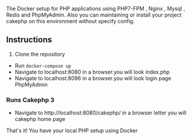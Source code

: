 The Docker setup for PHP applications using PHP7-FPM , Nginx , Mysql , Redis and PhpMyAdmin.
Also you can maintaining or install your project cakephp on this environment without specify config.

## Instructions
1. Clone the repository
* Run `docker-compose up`
* Navigate to localhost:8080 in a browser.you will look index.php
* Navigate to localhost:8096 in a browser.you will look login page PhpMyAdmin

### Runs Cakephp 3
* Navigate to http://localhost:8080/cakephp/ in a browser letter you will cakephp home page 

That's it! You have your local PHP setup using Docker
